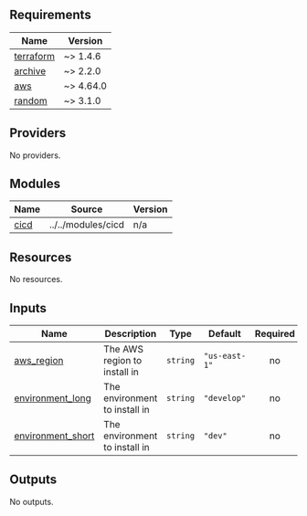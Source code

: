 <!-- BEGIN_TF_DOCS -->
## Requirements

| Name | Version |
|------|---------|
| <a name="requirement_terraform"></a> [terraform](#requirement\_terraform) | ~> 1.4.6 |
| <a name="requirement_archive"></a> [archive](#requirement\_archive) | ~> 2.2.0 |
| <a name="requirement_aws"></a> [aws](#requirement\_aws) | ~> 4.64.0 |
| <a name="requirement_random"></a> [random](#requirement\_random) | ~> 3.1.0 |

## Providers

No providers.

## Modules

| Name | Source | Version |
|------|--------|---------|
| <a name="module_cicd"></a> [cicd](#module\_cicd) | ../../modules/cicd | n/a |

## Resources

No resources.

## Inputs

| Name | Description | Type | Default | Required |
|------|-------------|------|---------|:--------:|
| <a name="input_aws_region"></a> [aws\_region](#input\_aws\_region) | The AWS region to install in | `string` | `"us-east-1"` | no |
| <a name="input_environment_long"></a> [environment\_long](#input\_environment\_long) | The environment to install in | `string` | `"develop"` | no |
| <a name="input_environment_short"></a> [environment\_short](#input\_environment\_short) | The environment to install in | `string` | `"dev"` | no |

## Outputs

No outputs.
<!-- END_TF_DOCS -->